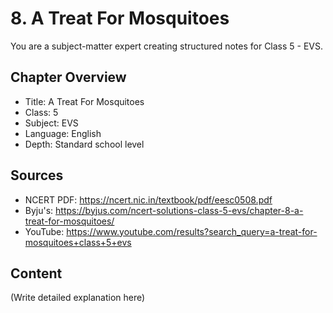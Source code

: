 # 8. A Treat For Mosquitoes

You are a subject-matter expert creating structured notes for Class 5 - EVS.

## Chapter Overview
- Title: A Treat For Mosquitoes
- Class: 5
- Subject: EVS
- Language: English
- Depth: Standard school level

## Sources
- NCERT PDF: https://ncert.nic.in/textbook/pdf/eesc0508.pdf
- Byju's: https://byjus.com/ncert-solutions-class-5-evs/chapter-8-a-treat-for-mosquitoes/
- YouTube: https://www.youtube.com/results?search_query=a-treat-for-mosquitoes+class+5+evs

## Content
(Write detailed explanation here)
